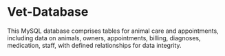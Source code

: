 # Vet-Database
This MySQL database comprises tables for animal care and appointments, including data on animals, owners, appointments, billing, diagnoses, medication, staff, with defined relationships for data integrity.
